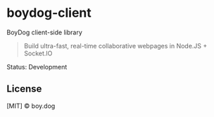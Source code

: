 # boydog-client

BoyDog client-side library

> Build ultra-fast, real-time collaborative webpages in Node.JS + Socket.IO

Status: Development

## License

[MIT] © boy.dog
